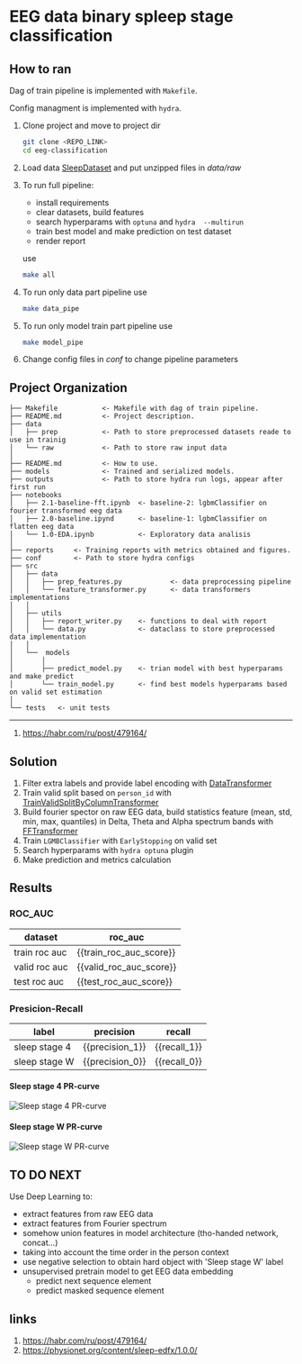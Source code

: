 # EEG data binary spleep stage classification
## How to ran
Dag of train pipeline is implemented with `Makefile`.

Config managment is implemented with `hydra`.
1. Clone project and move to project dir
   ```bash
   git clone <REPO_LINK>
   cd eeg-classification
   ```
2. Load data [SleepDataset](https://mega.nz/folder/WbAXUCZD#iRr7rcXJZ3pMPemVd4JUQw) and put unzipped files in *data/raw*
3. To run full pipeline:
    * install requirements
    * clear datasets, build features
    * search hyperparams with `optuna` and `hydra  --multirun`
    * train best model and make prediction on test dataset
    * render report
    
    use
    ```bash
    make all
    ```
4. To run only data part pipeline use
    ```bash
   make data_pipe  
   ```
5. To run only model train part pipeline use
    ```bash
   make model_pipe
    ```
6. Change config files in *conf* to change pipeline parameters

Project Organization
------------

    ├── Makefile           <- Makefile with dag of train pipeline.
    ├── README.md          <- Project description.
    ├── data
    │   ├── prep           <- Path to store preprocessed datasets reade to use in trainig
    │   └── raw            <- Path to store raw input data
    │
    ├── README.md          <- How to use.
    ├── models             <- Trained and serialized models.
    ├── outputs            <- Path to store hydra run logs, appear after first run
    ├── notebooks
    │   ├── 2.1-baseline-fft.ipynb  <- baseline-2: lgbmClassifier on fourier transformed eeg data
    │   ├── 2.0-baseline.ipynd      <- baseline-1: lgbmClassifier on flatten eeg data
    │   └── 1.0-EDA.ipynb           <- Exploratory data analisis
    │
    ├── reports     <- Training reports with metrics obtained and figures.
    ├── conf        <- Path to store hydra configs
    ├── src                
    │   ├── data   
    │   │   ├── prep_features.py            <- data preprocessing pipeline
    │   │   └── feature_transformer.py      <- data transformers implementations
    │   │
    │   ├── utils
    │   │   ├── report_writer.py    <- functions to deal with report
    │   │   └── data.py             <- dataclass to store preprocessed data implementation
    │   │
    │   └──  models                     
    │       │                               
    │       ├── predict_model.py    <- trian model with best hyperparams and make predict
    │       └── train_model.py      <- find best models hyperparams based on valid set estimation
    │
    └── tests   <- unit tests

--------
1. https://habr.com/ru/post/479164/

## Solution
1. Filter extra labels and provide label encoding with [DataTransformer](https:/github.com/Tarelkinal/eeg-classification/src/data/feature_transform.py)
2. Train valid split based on `person_id` with [TrainValidSplitByColumnTransformer](https:/github.com/Tarelkinal/eeg-classification/src/data/feature_transform.py)
3. Build fourier spector on raw EEG data, build statistics feature (mean, std, min, max, quantiles) in Delta, Theta 
   and Alpha spectrum bands with [FFTransformer](https:/github.com/Tarelkinal/eeg-classification/src/data/feature_transform.py)
4. Train `LGMBClassifier` with `EarlyStopping` on valid set
5. Search hyperparams with `hydra optuna` plugin
6. Make prediction and metrics calculation

## Results
### ROC_AUC
|dataset  |roc_auc |
--- | ---|
|train roc auc|{{train_roc_auc_score}}|
|valid roc auc|{{valid_roc_auc_score}}|
|test roc auc|{{test_roc_auc_score}}|

### Presicion-Recall
|label |precision  | recall|
--- | --- | ---|
|sleep stage 4|{{precision_1}}|{{recall_1}}|
|sleep stage W|{{precision_0}}|{{recall_0}}|

#### Sleep stage 4 PR-curve   
![Sleep stage 4 PR-curve](reports/pr_fig_1.png)

#### Sleep stage W PR-curve
![Sleep stage W PR-curve](reports/pr_fig_0.png)

## TO DO NEXT
Use Deep Learning to:
   * extract features from raw EEG data
   * extract features from Fourier spectrum
   * somehow union features in model architecture (tho-handed network, concat...)
   * taking into account the time order in the person context
   * use negative selection to obtain hard object with 'Sleep stage W' label
   * unsupervised pretrain model to get EEG data embedding
      * predict next sequence element
      * predict masked sequence element

## links
1. https://habr.com/ru/post/479164/
2. https://physionet.org/content/sleep-edfx/1.0.0/


